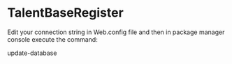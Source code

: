 # TalentBaseRegister

Edit your connection string in Web.config file and then in package manager console execute the command:

update-database
